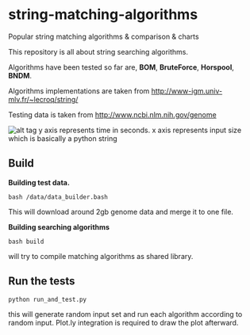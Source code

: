 # string-matching-algorithms
Popular string matching algorithms &amp; comparison &amp; charts


This repository is all about string searching algorithms.

Algorithms have been tested so far are, **BOM**, **BruteForce**, **Horspool**, **BNDM**.

Algorithms implementations are taken from http://www-igm.univ-mlv.fr/~lecroq/string/

Testing data is taken from http://www.ncbi.nlm.nih.gov/genome

![alt tag](https://raw.github.com/erenyagdiran/string-matching-algorithms/master/string_search_algorithms.png)
y axis represents time in seconds.
x axis represents input size which is basically a python string


Build
--------------

**Building test data.**


```
bash /data/data_builder.bash
```

This will download around 2gb genome data and merge it to one file.

**Building searching algorithms**


```
bash build
```

will try to compile matching algorithms as shared library.


Run the tests
--------------


```
python run_and_test.py
```


this will generate random input set and run each algorithm according to random input. Plot.ly integration is required to draw the plot afterward.

